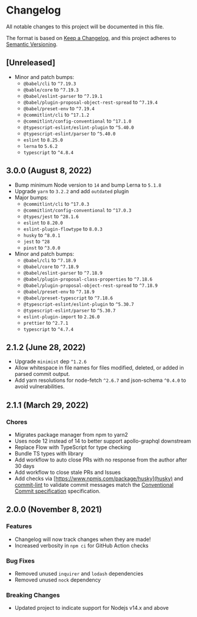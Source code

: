 # Changelog

All notable changes to this project will be documented in this file.

The format is based on [Keep a Changelog](https://keepachangelog.com/en/1.0.0/),
and this project adheres to [Semantic Versioning](https://semver.org/spec/v2.0.0.html).

## [Unreleased]

- Minor and patch bumps:
  - `@babel/cli` to `^7.19.3`
  - `@bable/core` to `^7.19.3`
  - `@babel/eslint-parser` to `^7.19.1`
  - `@babel/plugin-proposal-object-rest-spread` to `^7.19.4`
  - `@babel/preset-env` to `^7.19.4`
  - `@commitlint/cli` to `^17.1.2`
  - `@commitlint/config-conventional` to `^17.1.0`
  - `@typescript-eslint/eslint-plugin` to `^5.40.0`
  - `@typescript-eslint/parser` to `^5.40.0`
  - `eslint` to `8.25.0`
  - `lerna` to `5.6.2`
  - `typescript` to `^4.8.4`

## 3.0.0 (August 8, 2022)

- Bump minimum Node version to `14` and bump Lerna to `5.1.8`
- Upgrade `yarn` to `3.2.2` and add `outdated` plugin
- Major bumps:
  - `@commitlint/cli` to `^17.0.3`
  - `@commitlint/config-conventional` to `^17.0.3`
  - `@types/jest` to `^28.1.6`
  - `eslint` to `8.20.0`
  - `eslint-plugin-flowtype` to `8.0.3`
  - `husky` to `^8.0.1`
  - `jest` to `^28`
  - `pinst` to `^3.0.0`
- Minor and patch bumps:
  - `@babel/cli` to `^7.18.9`
  - `@babel/core` to `^7.18.9`
  - `@babel/eslint-parser` to `^7.18.9`
  - `@babel/plugin-proposal-class-properties` to `^7.18.6`
  - `@babel/plugin-proposal-object-rest-spread` to `^7.18.9`
  - `@babel/preset-env` to `^7.18.9`
  - `@babel/preset-typescript` to `^7.18.6`
  - `@typescript-eslint/eslint-plugin` to `^5.30.7`
  - `@typescript-eslint/parser` to `^5.30.7`
  - `eslint-plugin-import` to `2.26.0`
  - `prettier` to `^2.7.1`
  - `typescript` to `^4.7.4`

## 2.1.2 (June 28, 2022)

- Upgrade `minimist` dep `^1.2.6`
- Allow whitespace in file names for files modified, deleted, or added in parsed commit output.
- Add yarn resolutions for node-fetch `^2.6.7` and json-schema `^0.4.0` to avoid vulnerabilities.

## 2.1.1 (March 29, 2022)

### Chores

- Migrates package manager from npm to yarn2
- Uses node 12 instead of 14 to better support apollo-graphql downstream
- Replace Flow with TypeScript for type checking
- Bundle TS types with library
- Add workflow to auto close PRs with no response from the author after 30 days
- Add workflow to close stale PRs and Issues
- Add checks via [https://www.npmjs.com/package/husky](husky) and [commit-lint](https://www.npmjs.com/package/@commitlint/cli) to validate commit messages match the [Conventional Commit specification](https://www.conventionalcommits.org/en/v1.0.0/) specification.

## 2.0.0 (November 8, 2021)

### Features

- Changelog will now track changes when they are made!
- Increased verbosity in `npm ci` for GitHub Action checks

### Bug Fixes

- Removed unused `inquirer` and `lodash` dependencies
- Removed unused `nock` dependency

### Breaking Changes

- Updated project to indicate support for Nodejs v14.x and above
